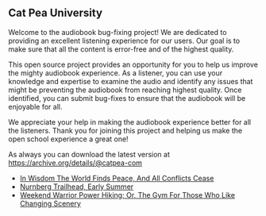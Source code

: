 Cat Pea University
---

Welcome to the audiobook bug-fixing project! We are dedicated to providing an excellent listening experience for our users. Our goal is to make sure that all the content is error-free and of the highest quality.

This open source project provides an opportunity for you to help us improve the mighty audiobook experience. As a listener, you can use your knowledge and expertise to examine the audio and identify any issues that might be preventing the audiobook from reaching highest quality. Once identified, you can submit bug-fixes to ensure that the audiobook will be enjoyable for all.

We appreciate your help in making the audiobook experience better for all the listeners. Thank you for joining this project and helping us make the open school experience a great one!

As always you can download the latest version at https://archive.org/details/@catpea-com

- [In Wisdom The World Finds Peace, And All Conflicts Cease](docs/poem-1504.mp3)
- [Nurnberg Trailhead, Early Summer](docs/poem-1503.mp3)
- [Weekend Warrior Power Hiking; Or, The Gym For Those Who Like Changing Scenery](docs/poem-1502.mp3)

